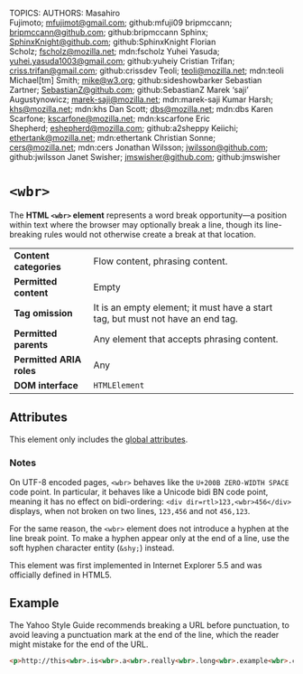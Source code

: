 TOPICS: <wbr>
AUTHORS: Masahiro Fujimoto; mfujimot@gmail.com; github:mfuji09
         bripmccann; bripmccann@github.com; github:bripmccann
         Sphinx; SphinxKnight@github.com; github:SphinxKnight
         Florian Scholz; fscholz@mozilla.net; mdn:fscholz
         Yuhei Yasuda; yuhei.yasuda1003@gmail.com; github:yuheiy
         Cristian Trifan; criss.trifan@gmail.com; github:crissdev
         Teoli; teoli@mozilla.net; mdn:teoli
         Michael[tm] Smith; mike@w3.org; github:sideshowbarker
         Sebastian Zartner; SebastianZ@github.com; github:SebastianZ
         Marek ‘saji’ Augustynowicz; marek-saji@mozilla.net; mdn:marek-saji
         Kumar Harsh; khs@mozilla.net; mdn:khs
         Dan Scott; dbs@mozilla.net; mdn:dbs
         Karen Scarfone; kscarfone@mozilla.net; mdn:kscarfone
         Eric Shepherd; eshepherd@mozilla.com; github:a2sheppy
         Keiichi; ethertank@mozilla.net; mdn:ethertank
         Christian Sonne; cers@mozilla.net; mdn:cers
         Jonathan Wilsson; jwilsson@github.com; github:jwilsson
         Janet Swisher; jmswisher@github.com; github:jmswisher

# `<wbr>`

The **HTML `<wbr>` element** represents a word break opportunity—a position within text where the
browser may optionally break a line, though its line-breaking rules would not
otherwise create a break at that location.

|  |  |
| :-- | :-- |
| **Content categories** | Flow content, phrasing content.|
| **Permitted content** | Empty |
| **Tag omission** | It is an empty element; it must have a start tag, but must not have an end tag. |
| **Permitted parents** | Any element that accepts phrasing content. |
| **Permitted ARIA roles** | Any |
| **DOM interface** | `HTMLElement` |

## Attributes

This element only includes the [global attributes](https://wiki.developer.mozilla.org/en-US/docs/HTML/Global_attributes).

### Notes

On UTF-8 encoded pages, `<wbr>` behaves like the `U+200B ZERO-WIDTH SPACE` code point. In particular,
it behaves like a Unicode bidi BN code point, meaning it has no effect on
bidi-ordering: `<div dir=rtl>123,<wbr>456</div>` displays,
when not broken on two lines, `123,456` and not `456,123`.

For the same reason, the `<wbr>` element does not introduce a hyphen at the line break point.
To make a hyphen appear only at the end of a line, use the soft hyphen character entity (`&shy;`) instead.

This element was first implemented in Internet Explorer 5.5 and was officially defined in HTML5.

## Example

The Yahoo Style Guide recommends breaking a URL before punctuation, to avoid leaving a
punctuation mark at the end of the line, which the reader might mistake for the end of the URL.

```html
<p>http://this<wbr>.is<wbr>.a<wbr>.really<wbr>.long<wbr>.example<wbr>.com/With<wbr>/deeper<wbr>/level<wbr>/pages<wbr>/deeper<wbr>/level<wbr>/pages<wbr>/deeper<wbr>/level<wbr>/pages<wbr>/deeper<wbr>/level<wbr>/pages<wbr>/deeper<wbr>/level<wbr>/pages</p>
```
